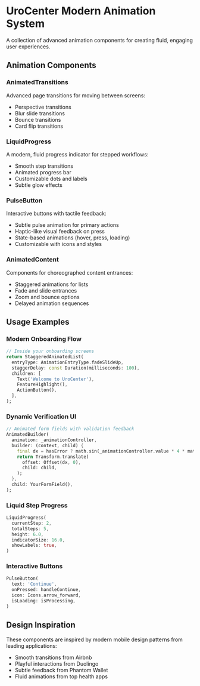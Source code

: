 # UroCenter Modern Animation System

A collection of advanced animation components for creating fluid, engaging user experiences.

## Animation Components

### AnimatedTransitions
Advanced page transitions for moving between screens:
- Perspective transitions
- Blur slide transitions 
- Bounce transitions
- Card flip transitions

### LiquidProgress
A modern, fluid progress indicator for stepped workflows:
- Smooth step transitions
- Animated progress bar
- Customizable dots and labels
- Subtle glow effects

### PulseButton
Interactive buttons with tactile feedback:
- Subtle pulse animation for primary actions
- Haptic-like visual feedback on press
- State-based animations (hover, press, loading)
- Customizable with icons and styles

### AnimatedContent
Components for choreographed content entrances:
- Staggered animations for lists
- Fade and slide entrances
- Zoom and bounce options
- Delayed animation sequences

## Usage Examples

### Modern Onboarding Flow

```dart
// Inside your onboarding screens
return StaggeredAnimatedList(
  entryType: AnimationEntryType.fadeSlideUp,
  staggerDelay: const Duration(milliseconds: 100),
  children: [
    Text('Welcome to UroCenter'),
    FeatureHighlight(),
    ActionButton(),
  ],
);
```

### Dynamic Verification UI

```dart
// Animated form fields with validation feedback
AnimatedBuilder(
  animation: _animationController,
  builder: (context, child) {
    final dx = hasError ? math.sin(_animationController.value * 4 * math.pi) * 10 : 0.0;
    return Transform.translate(
      offset: Offset(dx, 0),
      child: child,
    );
  },
  child: YourFormField(),
);
```

### Liquid Step Progress

```dart
LiquidProgress(
  currentStep: 2,
  totalSteps: 5,
  height: 6.0,
  indicatorSize: 16.0,
  showLabels: true,
)
```

### Interactive Buttons

```dart
PulseButton(
  text: 'Continue',
  onPressed: handleContinue,
  icon: Icons.arrow_forward,
  isLoading: isProcessing,
)
```

## Design Inspiration

These components are inspired by modern mobile design patterns from leading applications:
- Smooth transitions from Airbnb
- Playful interactions from Duolingo
- Subtle feedback from Phantom Wallet
- Fluid animations from top health apps 